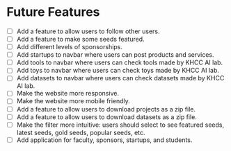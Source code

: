 # Future Features

- [ ] Add a feature to allow users to follow other users.
- [ ] Add a feature to make some seeds featured.
- [ ] Add different levels of sponsorships.
- [ ] Add startups to navbar where users can post products and services.
- [ ] Add tools to navbar where users can check tools made by KHCC AI lab.
- [ ] Add toys to navbar where users can check toys made by KHCC AI lab.
- [ ] Add datasets to navbar where users can check datasets made by KHCC AI lab.
- [ ] Make the website more responsive.
- [ ] Make the website more mobile friendly.
- [ ] Add a feature to allow users to download projects as a zip file.
- [ ] Add a feature to allow users to download datasets as a zip file.
- [ ] Make the filter more intuitive: users should select to see featured seeds, latest seeds, gold seeds, popular seeds, etc.
- [ ] Add application for faculty, sponsors, startups, and students.
